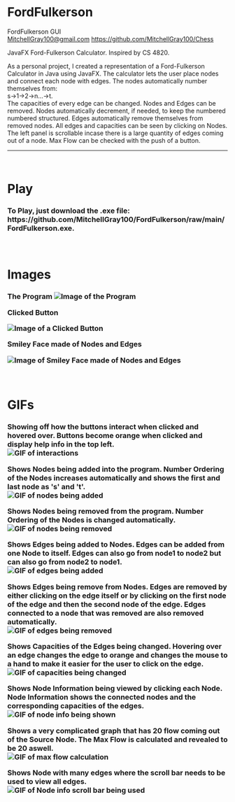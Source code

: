 # FordFulkerson
FordFulkerson GUI <br>
MitchellGray100@gmail.com https://github.com/MitchellGray100/Chess<br>

JavaFX Ford-Fulkerson Calculator. Inspired by CS 4820. <br>

As a personal project, I created a representation of a Ford-Fulkerson Calculator in Java using JavaFX.
The calculator lets the user place nodes and connect each node with edges. The nodes automatically number themselves from:
<br> s->1->2->n...->t.<br> 
The capacities of every edge can be changed. Nodes and Edges can be removed. Nodes automatically decrement, if needed, to keep the numbered
numbered structured. Edges automatically remove themselves from removed nodes. All edges and capacities can be seen by clicking on Nodes.
The left panel is scrollable incase there is a large quantity of edges coming out of a node. Max Flow can be checked with the push of a button. 

___

</br>

# Play

<h3>
  To Play, just download the .exe file: https://github.com/MitchellGray100/FordFulkerson/raw/main/FordFulkerson.exe.
  


</br>
</br>

</br>

# Images

<h3>

The Program
![Image of the Program](https://raw.githubusercontent.com/MitchellGray100/FordFulkerson/main/readMeImages/Picture1.PNG)

Clicked Button

![Image of a Clicked Button](https://raw.githubusercontent.com/MitchellGray100/FordFulkerson/main/readMeImages/Picture2.PNG)

Smiley Face made of Nodes and Edges
  
![Image of Smiley Face made of Nodes and Edges](https://raw.githubusercontent.com/MitchellGray100/FordFulkerson/main/readMeImages/Picture3.PNG)
  
  
</br>

# GIFs

<h3>

Showing off how the buttons interact when clicked and hovered over. Buttons become orange when clicked and display help info in the top left.  <br>
![GIF of interactions](https://raw.githubusercontent.com/MitchellGray100/FordFulkerson/main/readMeImages/ShowButtonsGIF.gif)
  
Shows Nodes being added into the program. Number Ordering of the Nodes increases automatically and shows the first and last node as 's' and 't'. <br>
![GIF of nodes being added](https://raw.githubusercontent.com/MitchellGray100/FordFulkerson/main/readMeImages/AddNodesGIF.gif)
  
Shows Nodes being removed from the program. Number Ordering of the Nodes is changed automatically. <br>
![GIF of nodes being removed](https://raw.githubusercontent.com/MitchellGray100/FordFulkerson/main/readMeImages/DeleteNodesGIF.gif)
  
Shows Edges being added to Nodes. Edges can be added from one Node to itself. Edges can also go from node1 to node2 but can also go from node2 to node1. <br>
![GIF of edges being added](https://raw.githubusercontent.com/MitchellGray100/FordFulkerson/main/readMeImages/AddEdgesGIF.gif)
  
Shows Edges being remove from Nodes. Edges are removed by either clicking on the edge itself or by clicking on the first node of the edge and then the second node of the edge.
Edges connected to a node that was removed are also removed automatically.<br>
![GIF of edges being removed](https://raw.githubusercontent.com/MitchellGray100/FordFulkerson/main/readMeImages/RemoveEdgesGIF.gif)
  
Shows Capacities of the Edges being changed. Hovering over an edge changes the edge to orange and changes the mouse to a hand to make it easier for the user to click on the edge. <br>
![GIF of capacities being changed](https://raw.githubusercontent.com/MitchellGray100/FordFulkerson/main/readMeImages/ChangeCapacities.GIF.gif)
  
Shows Node Information being viewed by clicking each Node. Node Information shows the connected nodes and the corresponding capacities of the edges. <br>
![GIF of node info being shown](https://raw.githubusercontent.com/MitchellGray100/FordFulkerson/main/readMeImages/ViewNodeInfoGIF.gif)
  
Shows a very complicated graph that has 20 flow coming out of the Source Node. The Max Flow is calculated and revealed to be 20 aswell. <br>
![GIF of max flow calculation](https://raw.githubusercontent.com/MitchellGray100/FordFulkerson/main/readMeImages/MaxFlowGIF.gif)
  
Shows Node with many edges where the scroll bar needs to be used to view all edges. <br>
![GIF of Node info scroll bar being used](https://raw.githubusercontent.com/MitchellGray100/FordFulkerson/main/readMeImages/ScrollBarGIF.gif)
